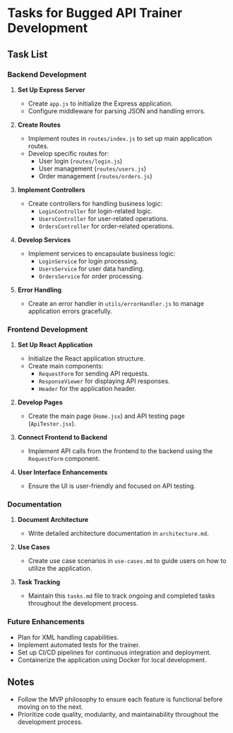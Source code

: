 # Tasks for Bugged API Trainer Development

## Task List

### Backend Development
1. **Set Up Express Server**
   - Create `app.js` to initialize the Express application.
   - Configure middleware for parsing JSON and handling errors.

2. **Create Routes**
   - Implement routes in `routes/index.js` to set up main application routes.
   - Develop specific routes for:
     - User login (`routes/login.js`)
     - User management (`routes/users.js`)
     - Order management (`routes/orders.js`)

3. **Implement Controllers**
   - Create controllers for handling business logic:
     - `LoginController` for login-related logic.
     - `UsersController` for user-related operations.
     - `OrdersController` for order-related operations.

4. **Develop Services**
   - Implement services to encapsulate business logic:
     - `LoginService` for login processing.
     - `UsersService` for user data handling.
     - `OrdersService` for order processing.

5. **Error Handling**
   - Create an error handler in `utils/errorHandler.js` to manage application errors gracefully.

### Frontend Development
1. **Set Up React Application**
   - Initialize the React application structure.
   - Create main components:
     - `RequestForm` for sending API requests.
     - `ResponseViewer` for displaying API responses.
     - `Header` for the application header.

2. **Develop Pages**
   - Create the main page (`Home.jsx`) and API testing page (`ApiTester.jsx`).

3. **Connect Frontend to Backend**
   - Implement API calls from the frontend to the backend using the `RequestForm` component.

4. **User Interface Enhancements**
   - Ensure the UI is user-friendly and focused on API testing.

### Documentation
1. **Document Architecture**
   - Write detailed architecture documentation in `architecture.md`.

2. **Use Cases**
   - Create use case scenarios in `use-cases.md` to guide users on how to utilize the application.

3. **Task Tracking**
   - Maintain this `tasks.md` file to track ongoing and completed tasks throughout the development process.

### Future Enhancements
- Plan for XML handling capabilities.
- Implement automated tests for the trainer.
- Set up CI/CD pipelines for continuous integration and deployment.
- Containerize the application using Docker for local development.

## Notes
- Follow the MVP philosophy to ensure each feature is functional before moving on to the next.
- Prioritize code quality, modularity, and maintainability throughout the development process.